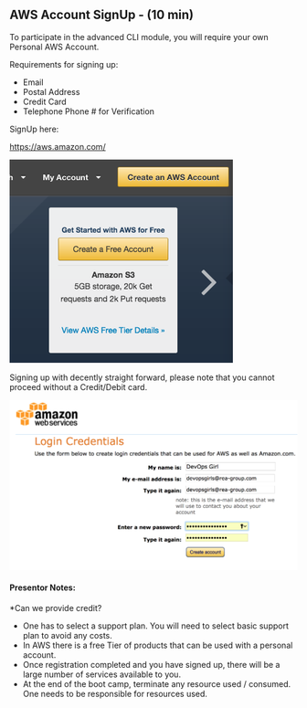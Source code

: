 ## AWS Account SignUp - (10 min)

To participate in the advanced CLI module, you will require your own Personal AWS Account.

Requirements for signing up:

 * Email
 * Postal Address
 * Credit Card
 * Telephone Phone # for Verification

SignUp here:

https://aws.amazon.com/

![SignUp](/images/SIGNUP/signup_url.png)



Signing up with decently straight forward, please note that you cannot proceed without a Credit/Debit card.



![SignUp](/images/SIGNUP/signup_creds.png)


#### Presentor Notes:

*Can we provide credit?

* One has to select a support plan. You will need to select basic support plan to avoid any costs.
* In AWS there is a free Tier of products that can be used with a personal account.
* Once registration completed and you have signed up, there will be a large number of services available to you.
* At the end of the boot camp, terminate any resource used / consumed. One needs to be responsible for resources used.
